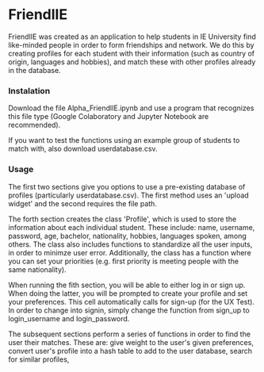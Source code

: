 # FriendlIE

FriendlIE was created as an application to help students in IE University find like-minded people in order to form friendships and network. We do this by creating profiles for each student with their information (such as country of origin, languages and hobbies), and match these with other profiles already in the database. 

### Instalation 

Download the file Alpha_FriendlIE.ipynb and use a program that recognizes this file type (Google Colaboratory and Jupyter Notebook are recommended).

If you want to test the functions using an example group of students to match with, also download userdatabase.csv.

### Usage

The first two sections give you options to use a pre-existing database of profiles (particularly userdatabase.csv). The first method uses an 'upload widget' and the second requires the file path. 

The forth section creates the class 'Profile', which is used to store the information about each individual student. These include: name, username, password, age, bachelor, nationality, hobbies, languages spoken, among others. The class also includes functions to standardize all the user inputs, in order to minimze user error. Additionally, the class has a function where you can set your priorities (e.g. first priority is meeting people with the same nationality). 

When running the fith section, you will be able to either log in or sign up. When doing the latter, you will be prompted to create your profile and set your preferences. This cell automatically calls for sign-up (for the UX Test). In order to change into signin, simply change the function from sign_up to login_username and login_password. 

The subsequent sections perform a series of functions in order to find the user their matches. These are: give weight to the user's given preferences, convert user's profile into a hash table to add to the user database, search for similar profiles, 
